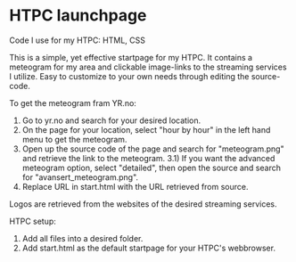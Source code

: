 # HTPC launchpage
Code I use for my HTPC: HTML, CSS

This is a simple, yet effective startpage for my HTPC.
It contains a meteogram for my area and clickable image-links to the streaming services I utilize.
Easy to customize to your own needs through editing the source-code.

To get the meteogram fram YR.no: 
  1) Go to yr.no and search for your desired location.
  2) On the page for your location, select "hour by hour" in the left hand menu to get the meteogram.
  3) Open up the source code of the page and search for "meteogram.png" and retrieve the link to the meteogram.
  3.1) If you want the advanced meteogram option, select "detailed", then open the source and search for "avansert_meteogram.png".
  4) Replace URL in start.html with the URL retrieved from source.
 
 Logos are retrieved from the websites of the desired streaming services.

HTPC setup:
  1) Add all files into a desired folder.
  2) Add start.html as the default startpage for your HTPC's webbrowser.
